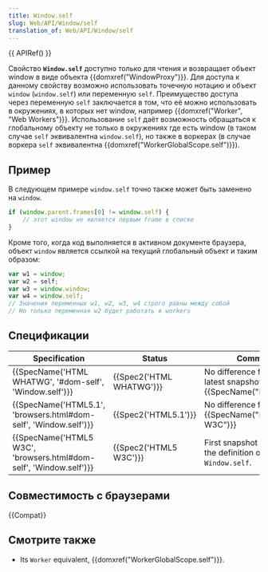 ```yaml
---
title: Window.self
slug: Web/API/Window/self
translation_of: Web/API/Window/self
---
```

{{ APIRef() }}

Свойство **`Window.self`** доступно только для чтения и возвращает объект window в виде объекта {{domxref("WindowProxy")}}. Для доступа к данному свойству возможно использовать точечную нотацию и объект `window` (`window.self`) или переменную `self`. Преимущество доступа через переменную `self` заключается в том, что её можно использовать в окружениях, в которых нет window, например {{domxref("Worker", "Web Workers")}}. Использование `self` даёт возможность обращаться к глобальному объекту не только в окружениях где есть window (в таком случае `self` эквивалентна `window.self`), но также в воркерах (в случае воркера `self` эквивалентна {{domxref("WorkerGlobalScope.self")}}).

## Пример

В следующем примере `window.self` точно также может быть заменено на `window`.

```js
if (window.parent.frames[0] != window.self) {
    // этот window не является первым frame в списке
}
```

Кроме того, когда код выполняется в активном документе браузера, объект `window` является ссылкой на текущий глобальный объект и таким образом:

```js
var w1 = window;
var w2 = self;
var w3 = window.window;
var w4 = window.self;
// Значения переменных w1, w2, w3, w4 строго равны между собой
// Но только переменная w2 будет работать в workers
```

## Спецификации

| Specification                                                                            | Status                           | Comment                                                                 |
| ---------------------------------------------------------------------------------------- | -------------------------------- | ----------------------------------------------------------------------- |
| {{SpecName('HTML WHATWG', '#dom-self', 'Window.self')}}                 | {{Spec2('HTML WHATWG')}} | No difference from the latest snapshot {{SpecName("HTML5.1")}} |
| {{SpecName('HTML5.1', 'browsers.html#dom-self', 'Window.self')}}     | {{Spec2('HTML5.1')}}     | No difference from the {{SpecName("HTML5 W3C")}}                 |
| {{SpecName('HTML5 W3C', 'browsers.html#dom-self', 'Window.self')}} | {{Spec2('HTML5 W3C')}}     | First snapshot containing the definition of `Window.self`.              |

## Совместимость с браузерами

{{Compat}}

## Смотрите также

- Its `Worker` equivalent, {{domxref("WorkerGlobalScope.self")}}.
